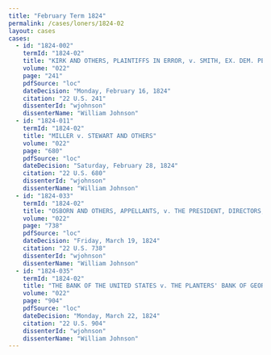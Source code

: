 ```yaml
---
title: "February Term 1824"
permalink: /cases/loners/1824-02
layout: cases
cases:
  - id: "1824-002"
    termId: "1824-02"
    title: "KIRK AND OTHERS, PLAINTIFFS IN ERROR, v. SMITH, EX. DEM. PENN, DEFENDANT IN ERROR"
    volume: "022"
    page: "241"
    pdfSource: "loc"
    dateDecision: "Monday, February 16, 1824"
    citation: "22 U.S. 241"
    dissenterId: "wjohnson"
    dissenterName: "William Johnson"
  - id: "1824-011"
    termId: "1824-02"
    title: "MILLER v. STEWART AND OTHERS"
    volume: "022"
    page: "680"
    pdfSource: "loc"
    dateDecision: "Saturday, February 28, 1824"
    citation: "22 U.S. 680"
    dissenterId: "wjohnson"
    dissenterName: "William Johnson"
  - id: "1824-033"
    termId: "1824-02"
    title: "OSBORN AND OTHERS, APPELLANTS, v. THE PRESIDENT, DIRECTORS, AND COMPANY OF THE BANK OF THE UNITED STATES, RESPONDENT"
    volume: "022"
    page: "738"
    pdfSource: "loc"
    dateDecision: "Friday, March 19, 1824"
    citation: "22 U.S. 738"
    dissenterId: "wjohnson"
    dissenterName: "William Johnson"
  - id: "1824-035"
    termId: "1824-02"
    title: "THE BANK OF THE UNITED STATES v. THE PLANTERS' BANK OF GEORGIA"
    volume: "022"
    page: "904"
    pdfSource: "loc"
    dateDecision: "Monday, March 22, 1824"
    citation: "22 U.S. 904"
    dissenterId: "wjohnson"
    dissenterName: "William Johnson"
---
```


